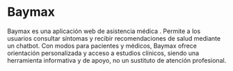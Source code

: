 # Baymax
Baymax es una aplicación web de asistencia médica . Permite a los usuarios consultar síntomas y recibir recomendaciones de salud mediante un chatbot. Con modos para pacientes y médicos, Baymax ofrece orientación personalizada y acceso a estudios clínicos, siendo una herramienta informativa y de apoyo, no un sustituto de atención profesional.
